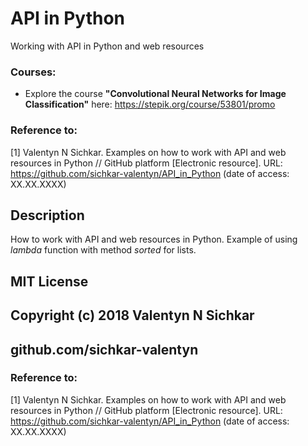 # API in Python
Working with API in Python and web resources

### Courses:
* Explore the course **"Convolutional Neural Networks for Image Classification"** here: https://stepik.org/course/53801/promo

### Reference to:
[1] Valentyn N Sichkar. Examples on how to work with API and web resources in Python // GitHub platform [Electronic resource]. URL: https://github.com/sichkar-valentyn/API_in_Python (date of access: XX.XX.XXXX)

## Description
How to work with API and web resources in Python. Example of using _lambda_ function with method _sorted_ for lists.

## MIT License
## Copyright (c) 2018 Valentyn N Sichkar
## github.com/sichkar-valentyn
### Reference to:
[1] Valentyn N Sichkar. Examples on how to work with API and web resources in Python // GitHub platform [Electronic resource]. URL: https://github.com/sichkar-valentyn/API_in_Python (date of access: XX.XX.XXXX)
